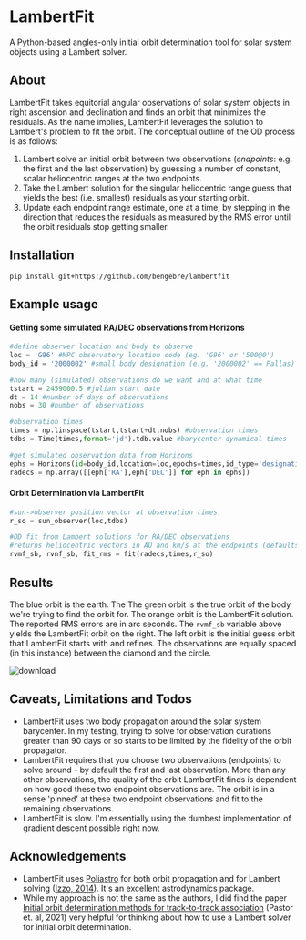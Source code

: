 # LambertFit
A Python-based angles-only initial orbit determination tool for solar system objects using a Lambert solver.

## About
LambertFit takes equitorial angular observations of solar system objects in right ascension and declination and finds an orbit that minimizes the  residuals.  As the name implies, LambertFit leverages the solution to Lambert's problem to fit the orbit.  The conceptual outline of the OD process is as follows:

1. Lambert solve an initial orbit between two observations (*endpoints*: e.g. the first and the last observation) by guessing a number of constant, scalar heliocentric ranges at the two endpoints.
2. Take the Lambert solution for the singular heliocentric range guess that yields the best (i.e. smallest) residuals as your starting orbit.
3. Update each endpoint range estimate, one at a time, by stepping in the direction that reduces the residuals as measured by the RMS error until the orbit residuals stop getting smaller.

## Installation
```
pip install git+https://github.com/bengebre/lambertfit
```

## Example usage

#### Getting some simulated RA/DEC observations from Horizons
```python
#define observer location and body to observe
loc = 'G96' #MPC observatory location code (eg. 'G96' or '500@0')
body_id = '2000002' #small body designation (e.g. '2000002' == Pallas)

#how many (simulated) observations do we want and at what time
tstart = 2459000.5 #julian start date
dt = 14 #number of days of observations
nobs = 30 #number of observations

#observation times
times = np.linspace(tstart,tstart+dt,nobs) #observation times
tdbs = Time(times,format='jd').tdb.value #barycenter dynamical times

#get simulated observation data from Horizons
ephs = Horizons(id=body_id,location=loc,epochs=times,id_type='designation').ephemerides()
radecs = np.array([[eph['RA'],eph['DEC']] for eph in ephs])
```

#### Orbit Determination via LambertFit
```python
#sun->observer position vector at observation times
r_so = sun_observer(loc,tdbs)

#OD fit from Lambert solutions for RA/DEC observations 
#returns heliocentric vectors in AU and km/s at the endpoints (defaults to first and last observations)
rvmf_sb, rvnf_sb, fit_rms = fit(radecs,times,r_so)
```

## Results
The blue orbit is the earth.  The The green orbit is the true orbit of the body we're trying to find the orbit for.  The orange orbit is the LambertFit solution.  The reported RMS errors are in arc seconds.  The ```rvmf_sb``` variable above yields the LambertFit orbit on the right.  The left orbit is the initial guess orbit that LambertFit starts with and refines.  The observations are equally spaced (in this instance) between the diamond and the circle.

![download](https://user-images.githubusercontent.com/882036/210093698-9225f7b0-753c-4d20-b5db-ebefd7308ad0.png)

## Caveats, Limitations and Todos

- LambertFit uses two body propagation around the solar system barycenter.  In my testing, trying to solve for observation durations greater than 90 days or so starts to be limited by the fidelity of the orbit propagator.
- LambertFit requires that you choose two observations (endpoints) to solve around - by default the first and last observation.  More than any other observations, the quality of the orbit LambertFit finds is dependent on how good these two endpoint observations are.  The orbit is in a sense 'pinned' at these two endpoint observations and fit to the remaining observations.
- LambertFit is slow.  I'm essentially using the dumbest implementation of gradient descent possible right now.

## Acknowledgements
- LambertFit uses [Poliastro](https://github.com/poliastro/poliastro) for both orbit propagation and for Lambert solving ([Izzo, 2014](https://arxiv.org/abs/1403.2705)).  It's an excellent astrodynamics package.
- While my approach is not the same as the authors, I did find the paper [Initial orbit determination methods for track-to-track association](https://www.sciencedirect.com/science/article/pii/S0273117721005287#n0010) (Pastor et. al, 2021) very helpful for thinking about how to use a Lambert solver for initial orbit determination.
